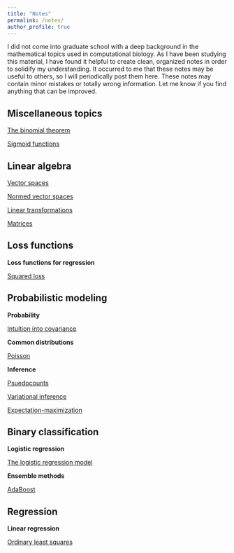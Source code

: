 ```yaml
---
title: "Notes"
permalink: /notes/
author_profile: true
---
```


I did not come into graduate school with a deep background in the mathematical topics used in computational biology. 
As I have been studying this material, I have found it helpful to create clean, organized notes in order to solidify 
my understanding. It occurred to me that these notes may be useful to others, so I will periodically post them here. 
These notes may contain minor mistakes or totally wrong information. Let me know if you find anything that can be improved.

## Miscellaneous topics

[The binomial theorem](http://mbernste.github.io/files/notes/BinomialTheorem.pdf)

[Sigmoid functions](http://mbernste.github.io/files/notes/SigmoidFunction.pdf)

## Linear algebra

[Vector spaces](http://mbernste.github.io/files/notes/VectorSpaces.pdf)

[Normed vector spaces](http://mbernste.github.io/files/notes/NormedVectorSpaces.pdf)

[Linear transformations](http://mbernste.github.io/files/notes/LinearTransformations.pdf)

[Matrices](http://mbernste.github.io/files/notes/Matrices.pdf)

## Loss functions

**Loss functions for regression**

[Squared loss](http://mbernste.github.io/files/notes/SquaredLoss.pdf)

## Probabilistic modeling

**Probability**

[Intuition into covariance](http://mbernste.github.io/files/notes/VisualizingVarianceCovariance.pdf)

**Common distributions**

[Poisson](http://mbernste.github.io/files/notes/Poisson.pdf)

**Inference**

[Psuedocounts](http://mbernste.github.io/files/notes/Psuedocounts.pdf)

[Variational inference](http://mbernste.github.io/files/notes/VariationalInference.pdf)

[Expectation-maximization](http://mbernste.github.io/files/notes/EM.pdf)

## Binary classification

**Logistic regression**	

[The logistic regression model](http://mbernste.github.io/files/notes/LogisticRegression.pdf)

**Ensemble methods**

[AdaBoost](http://mbernste.github.io/files/notes/AdaBoost.pdf)

## Regression

**Linear regression**

[Ordinary least squares](http://mbernste.github.io/files/notes/OrdinaryLeastSquares.pdf)


